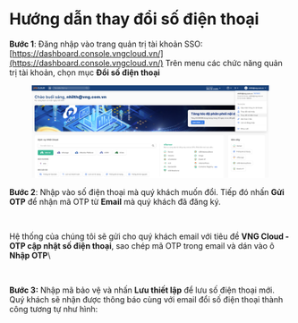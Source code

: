 # Hướng dẫn thay đổi số điện thoại

**Bước 1**: Đăng nhập vào trang quản trị tài khoản SSO: [https://dashboard.console.vngcloud.vn/](https://dashboard.console.vngcloud.vn/) Trên menu các chức năng quản trị tài khoản, chọn mục **Đổi số điện thoại**

<figure><img src="../.gitbook/assets/image (1) (1) (1) (1) (1) (1) (1) (1) (1) (1) (1) (1) (1) (1) (1) (1) (1) (1) (1) (1) (1) (1) (1) (1) (1) (1) (1) (1) (1) (1) (1) (1) (1).png" alt=""><figcaption></figcaption></figure>

**Bước 2**: Nhập vào số điện thoại mà quý khách muốn đổi. Tiếp đó nhấn **Gửi OTP** để nhận mã OTP từ **Email** mà quý khách đã đăng ký.

<figure><img src="../.gitbook/assets/image (200).png" alt=""><figcaption></figcaption></figure>

Hệ thống của chúng tôi sẽ gửi cho quý khách email với tiêu đề **VNG Cloud - OTP cập nhật số điện thoại**, sao chép mã OTP trong email và dán vào ô **Nhập OTP**\


<figure><img src="../.gitbook/assets/image (201).png" alt=""><figcaption></figcaption></figure>

**Bước 3:** Nhập mã bảo vệ và nhấn **Lưu thiết lập** để lưu số điện thoại mới. Quý khách sẽ nhận được thông báo cùng với email đổi số điện thoại thành công tương tự như hình:

<figure><img src="../.gitbook/assets/image (202).png" alt=""><figcaption></figcaption></figure>

